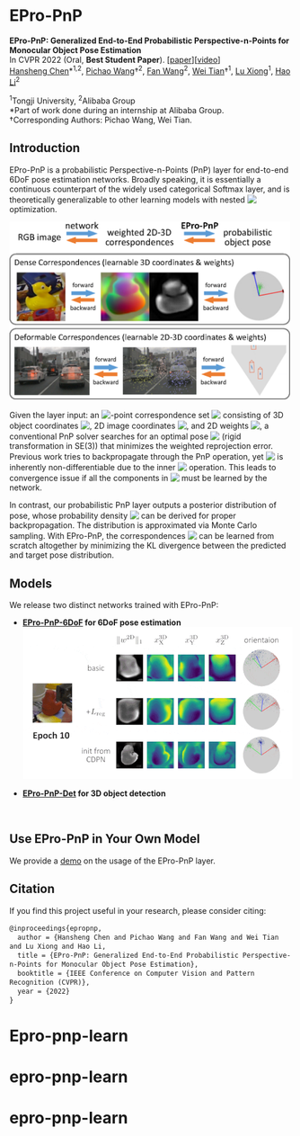 # EPro-PnP

**EPro-PnP: Generalized End-to-End Probabilistic Perspective-n-Points for Monocular Object Pose Estimation**
<br>
In CVPR 2022 (Oral, **Best Student Paper**). [[paper](https://arxiv.org/pdf/2203.13254.pdf)][[video](https://www.youtube.com/watch?v=TonBodQ6EUU)]
<br>
[Hansheng Chen](https://lakonik.github.io/)\*<sup>1,2</sup>, [Pichao Wang](https://wangpichao.github.io/)†<sup>2</sup>, [Fan Wang](https://scholar.google.com/citations?user=WCRGTHsAAAAJ&hl=en)<sup>2</sup>, [Wei Tian](https://scholar.google.com/citations?user=aYKQn88AAAAJ&hl=en)†<sup>1</sup>, [Lu Xiong](https://www.researchgate.net/scientific-contributions/Lu-Xiong-71708073)<sup>1</sup>, [Hao Li](https://scholar.google.com/citations?user=pHN-QIwAAAAJ&hl=zh-CN)<sup>2</sup>

<sup>1</sup>Tongji University, <sup>2</sup>Alibaba Group
<br>
\*Part of work done during an internship at Alibaba Group.
<br>
†Corresponding Authors: Pichao Wang, Wei Tian.

## Introduction

EPro-PnP is a probabilistic Perspective-n-Points (PnP) layer for end-to-end 6DoF pose estimation networks. Broadly speaking, it is essentially a continuous counterpart of the widely used categorical Softmax layer, and is theoretically generalizable to other learning models with nested <!-- $\mathrm{arg\,min}$ --> <img style="transform: translateY(0.1em); background: white;" src="https://latex.codecogs.com/svg.latex?%5Cmathrm%7Barg%5C%2Cmin%7D"> optimization.

<img src="intro.png" width="500"  alt=""/>

Given the layer input: an <!-- $N$ --> <img style="transform: translateY(0.1em); background: white;" src="https://latex.codecogs.com/svg.latex?N">-point correspondence set <!-- $X = \left\{x^\text{3D}_i,x^\text{2D}_i,w^\text{2D}_i\,\middle|\,i=1\cdots N\right\}$ --> <img style="transform: translateY(0.1em); background: white;" src="https://latex.codecogs.com/svg.latex?X%20%3D%20%5Cleft%5C%7Bx%5E%5Ctext%7B3D%7D_i%2Cx%5E%5Ctext%7B2D%7D_i%2Cw%5E%5Ctext%7B2D%7D_i%5C%2C%5Cmiddle%7C%5C%2Ci%3D1%5Ccdots%20N%5Cright%5C%7D"> consisting of 3D object coordinates <!-- $x^\text{3D}_i \in \mathbb{R}^3$ --> <img style="transform: translateY(0.1em); background: white;" src="https://latex.codecogs.com/svg.latex?x%5E%5Ctext%7B3D%7D_i%20%5Cin%20%5Cmathbb%7BR%7D%5E3">, 2D image coordinates <!-- $x^\text{2D}_i \in \mathbb{R}^2$ --> <img style="transform: translateY(0.1em); background: white;" src="https://latex.codecogs.com/svg.latex?x%5E%5Ctext%7B2D%7D_i%20%5Cin%20%5Cmathbb%7BR%7D%5E2">, and 2D weights <!-- $w^\text{2D}_i \in \mathbb{R}^2_+ $ --> <img style="transform: translateY(0.1em); background: white;" src="https://latex.codecogs.com/svg.latex?w%5E%5Ctext%7B2D%7D_i%20%5Cin%20%5Cmathbb%7BR%7D%5E2_%2B">, a conventional PnP solver searches for an optimal pose <!-- $y^\ast$ --> <img style="transform: translateY(0.1em); background: white;" src="https://latex.codecogs.com/svg.latex?y%5E%5Cast"> (rigid transformation in SE(3)) that minimizes the weighted reprojection error. Previous work tries to backpropagate through the PnP operation, yet <!-- $y^\ast$ --> <img style="transform: translateY(0.1em); background: white;" src="https://latex.codecogs.com/svg.latex?y%5E%5Cast"> is inherently non-differentiable due to the inner <!-- $\mathrm{arg\,min}$ --> <img style="transform: translateY(0.1em); background: white;" src="https://latex.codecogs.com/svg.latex?%5Cmathrm%7Barg%5C%2Cmin%7D"> operation. This leads to convergence issue if all the components in <!-- $X$ --> <img style="transform: translateY(0.1em); background: white;" src="https://latex.codecogs.com/svg.latex?X"> must be learned by the network.

In contrast, our probabilistic PnP layer outputs a posterior distribution of pose, whose probability density <!-- $p(y|X)$ --> <img style="transform: translateY(0.1em); background: white;" src="https://latex.codecogs.com/svg.latex?p(y%7CX)"> can be derived for proper backpropagation. The distribution is approximated via Monte Carlo sampling. With EPro-PnP, the correspondences <!-- $X$ --> <img style="transform: translateY(0.1em); background: white;" src="https://latex.codecogs.com/svg.latex?X"> can be learned from scratch altogether by minimizing the KL divergence between the predicted and target
pose distribution.

## Models

We release two distinct networks trained with EPro-PnP:

- **[EPro-PnP-6DoF](EPro-PnP-6DoF) for 6DoF pose estimation**<br>
  <img src="EPro-PnP-6DoF/viz.gif" width="500" alt=""/>

- **[EPro-PnP-Det](EPro-PnP-Det) for 3D object detection**

  <img src="EPro-PnP-Det/resources/viz.gif" width="500" alt=""/>

## Use EPro-PnP in Your Own Model

We provide a [demo](demo/fit_identity.ipynb) on the usage of the EPro-PnP layer.

## Citation

If you find this project useful in your research, please consider citing:

```
@inproceedings{epropnp, 
  author = {Hansheng Chen and Pichao Wang and Fan Wang and Wei Tian and Lu Xiong and Hao Li, 
  title = {EPro-PnP: Generalized End-to-End Probabilistic Perspective-n-Points for Monocular Object Pose Estimation}, 
  booktitle = {IEEE Conference on Computer Vision and Pattern Recognition (CVPR)}, 
  year = {2022}
}
```
# Epro-pnp-learn
# epro-pnp-learn
# epro-pnp-learn
